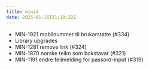 ```yaml
---
title: minid
date: 2025-01-16T21:19:22Z
---
```

- MIN-1921 mobilnummer til brukarstøtte (#334)
- Library upgrades
- MIN-1281 remove link (#324)
- MIN-1870 norske teikn som bokstavar (#321)
- MIN-1191 endre feilmelding for passord-input (#319)

